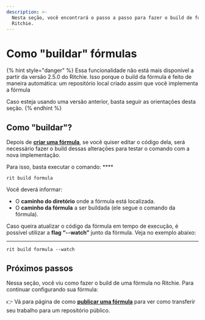 ```yaml
---
description: >-
  Nesta seção, você encontrará o passo a passo para fazer o build de fórmulas no
  Ritchie.
---
```


# Como "buildar" fórmulas

{% hint style="danger" %}
Essa funcionalidade não está mais disponível a partir da versão 2.5.0 do Ritchie. Isso porque o build da fórmula é feito de maneira automática: um repositório local criado assim que você implementa a fórmula

Caso esteja usando uma versão anterior, basta seguir as orientações desta seção. 
{% endhint %}

## Como "buildar"?

Depois de [**criar uma fórmula**](como-criar-formulas.md),  se você quiser editar o código dela, será necessário fazer o build dessas alterações para testar o comando com a nova implementação. 

Para isso, basta executar o comando:  ****

```text
rit build formula
```

Você deverá informar: 

* O **caminho  do diretório** onde a fórmula está localizada.
* O **caminho da fórmula** a ser buildada \(ele segue o comando da fórmula\). 

Caso queira atualizar o código da fórmula em tempo de execução, é possível utilizar a **flag “--watch”** junto da fórmula. Veja no exemplo abaixo:   
****

```text
rit build formula --watch
```

## Próximos passos

Nessa seção, você viu como fazer o build de uma fórmula no Ritchie. Para continuar configurando sua fórmula: 

👉 Vá para página de como [**publicar uma fórmula**](como-publicar-formulas.md) para ver como transferir seu trabalho para um repositório público. 

